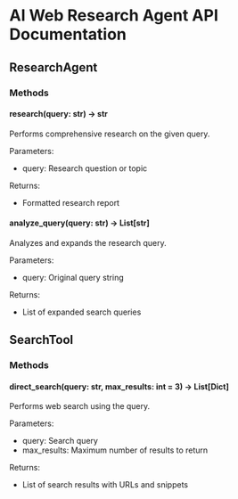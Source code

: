 # AI Web Research Agent API Documentation

## ResearchAgent

### Methods

#### research(query: str) -> str
Performs comprehensive research on the given query.

Parameters:
- query: Research question or topic

Returns:
- Formatted research report

#### analyze_query(query: str) -> List[str]
Analyzes and expands the research query.

Parameters:
- query: Original query string

Returns:
- List of expanded search queries

## SearchTool

### Methods

#### direct_search(query: str, max_results: int = 3) -> List[Dict]
Performs web search using the query.

Parameters:
- query: Search query
- max_results: Maximum number of results to return

Returns:
- List of search results with URLs and snippets